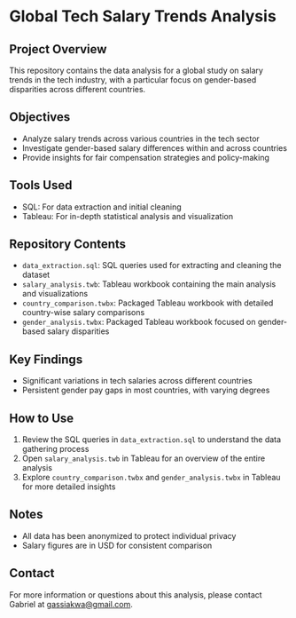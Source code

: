 # Global Tech Salary Trends Analysis

## Project Overview
This repository contains the data analysis for a global study on salary trends in the tech industry, with a particular focus on gender-based disparities across different countries.

## Objectives
- Analyze salary trends across various countries in the tech sector
- Investigate gender-based salary differences within and across countries
- Provide insights for fair compensation strategies and policy-making

## Tools Used
- SQL: For data extraction and initial cleaning
- Tableau: For in-depth statistical analysis and visualization

## Repository Contents
- `data_extraction.sql`: SQL queries used for extracting and cleaning the dataset
- `salary_analysis.twb`: Tableau workbook containing the main analysis and visualizations
- `country_comparison.twbx`: Packaged Tableau workbook with detailed country-wise salary comparisons
- `gender_analysis.twbx`: Packaged Tableau workbook focused on gender-based salary disparities

## Key Findings
- Significant variations in tech salaries across different countries
- Persistent gender pay gaps in most countries, with varying degrees

## How to Use
1. Review the SQL queries in `data_extraction.sql` to understand the data gathering process
2. Open `salary_analysis.twb` in Tableau for an overview of the entire analysis
3. Explore `country_comparison.twbx` and `gender_analysis.twbx` in Tableau for more detailed insights

## Notes
- All data has been anonymized to protect individual privacy
- Salary figures are in USD for consistent comparison

## Contact
For more information or questions about this analysis, please contact Gabriel at gassiakwa@gmail.com.
